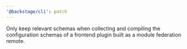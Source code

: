 ```yaml
---
'@backstage/cli': patch
---
```


Only keep relevant schemas when collecting and compiling the configuration schemas of a frontend plugin built as a module federation remote.
